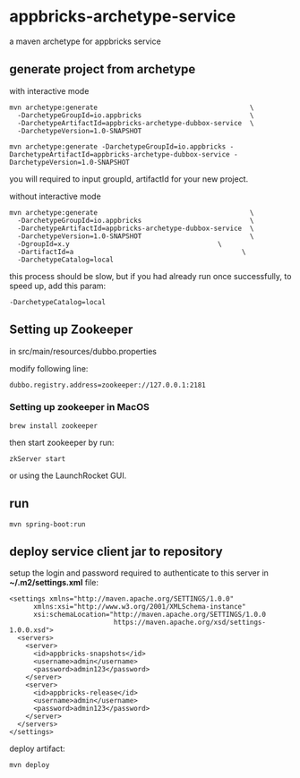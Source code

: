 # appbricks-archetype-service
a maven archetype for appbricks service

## generate project from archetype

with interactive mode

```
mvn archetype:generate                                      \
  -DarchetypeGroupId=io.appbricks                           \
  -DarchetypeArtifactId=appbricks-archetype-dubbox-service  \
  -DarchetypeVersion=1.0-SNAPSHOT
```

```
mvn archetype:generate -DarchetypeGroupId=io.appbricks -DarchetypeArtifactId=appbricks-archetype-dubbox-service -DarchetypeVersion=1.0-SNAPSHOT
```

you will required to input groupId, artifactId for your new project.


without interactive mode

```
mvn archetype:generate                                      \
  -DarchetypeGroupId=io.appbricks                           \
  -DarchetypeArtifactId=appbricks-archetype-dubbox-service  \
  -DarchetypeVersion=1.0-SNAPSHOT                           \
  -DgroupId=x.y                                     \
  -DartifactId=a                                          \
  -DarchetypeCatalog=local
```

this process should be slow, but if you had already run once successfully, to speed up, add this param:

```
-DarchetypeCatalog=local
```

## Setting up Zookeeper

in src/main/resources/dubbo.properties

modify following line:

```
dubbo.registry.address=zookeeper://127.0.0.1:2181
```

### Setting up zookeeper in MacOS

```
brew install zookeeper
```

then start zookeeper by run:
```
zkServer start
```

or using the LaunchRocket GUI.

## run

```
mvn spring-boot:run
```

## deploy service client jar to repository

setup the login and password required to authenticate to this server in **~/.m2/settings.xml** file:

```
<settings xmlns="http://maven.apache.org/SETTINGS/1.0.0"
      xmlns:xsi="http://www.w3.org/2001/XMLSchema-instance"
      xsi:schemaLocation="http://maven.apache.org/SETTINGS/1.0.0
                          https://maven.apache.org/xsd/settings-1.0.0.xsd">
  <servers>
    <server>
      <id>appbricks-snapshots</id>
      <username>admin</username>
      <password>admin123</password>
    </server>
    <server>
      <id>appbricks-release</id>
      <username>admin</username>
      <password>admin123</password>
    </server>
  </servers>
</settings>
```

deploy artifact:

```
mvn deploy
```

